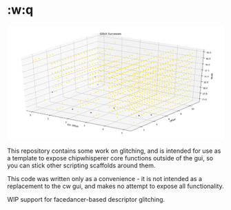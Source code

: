 # :w:q

![Just for fun](fun/b.png)

This repository contains some work on glitching, and is intended for use as a template to expose chipwhisperer core functions outside of the gui, so you can stick other scripting scaffolds around them.

This code was written only as a convenience - it is not intended as a replacement to the cw gui, and makes no attempt to expose all functionality.

WIP support for facedancer-based descriptor glitching.
